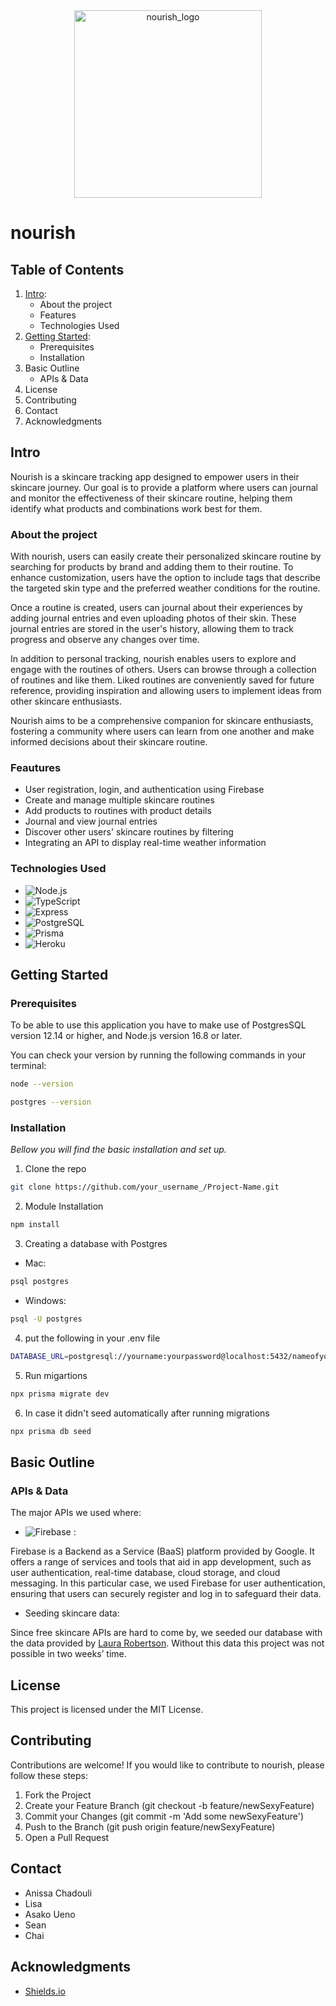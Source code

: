 <div align="center">
<img width="300" alt="nourish_logo" src="https://github.com/nourish-team/nourish-frontend/assets/114712265/3eb85d69-f70d-4994-89a5-638a53f3194d">
</div> 

# nourish

## Table of Contents
1. [Intro](##Intro):
    - About the project
    - Features
    - Technologies Used
2. [Getting Started](##GettingStarted):
    - Prerequisites
    - Installation
3. Basic Outline
    - APIs & Data
4. License
5. Contributing
6. Contact
7. Acknowledgments

## Intro
Nourish is a skincare tracking app designed to empower users in their skincare journey. 
Our goal is to provide a platform where users can journal and monitor the effectiveness of their skincare routine, helping them identify what products and combinations work best for them.

### About the project

With nourish, users can easily create their personalized skincare routine by searching for products by brand and adding them to their routine. 
To enhance customization, users have the option to include tags that describe the targeted skin type and the preferred weather conditions for the routine.

Once a routine is created, users can journal about their experiences by adding journal entries and even uploading photos of their skin.
These journal entries are stored in the user's history, allowing them to track progress and observe any changes over time.

In addition to personal tracking, nourish enables users to explore and engage with the routines of others. Users can browse through a collection of routines and like them.
Liked routines are conveniently saved for future reference, providing inspiration and allowing users to implement ideas from other skincare enthusiasts.

Nourish aims to be a comprehensive companion for skincare enthusiasts, fostering a community where users can learn from one another and make informed decisions about their skincare routine.

### Feautures 

- User registration, login, and authentication using Firebase
- Create and manage multiple skincare routines
- Add products to routines with product details
- Journal and view journal entries
- Discover other users' skincare routines by filtering
- Integrating an API to display real-time weather information

### Technologies Used

- ![Node.js](https://img.shields.io/badge/Node-white?logo=nodedotjs&logoColor=339933)
- ![TypeScript](https://img.shields.io/badge/TypeScript-3178C6?logo=typescript&logoColor=white)
- ![Express](https://img.shields.io/badge/Express-black?logo=express&logoColor=white)
- ![PostgreSQL](https://img.shields.io/badge/PostgresSQL-4169E1?logo=postgresql&logoColor=white)
- ![Prisma](https://img.shields.io/badge/Prisma-white?logo=prisma&logoColor=2D3748)
- ![Heroku](https://img.shields.io/badge/Heroku-430098?logo=heroku&logoColor=white)


## Getting Started

### Prerequisites
To be able to use this application you have to make use of PostgresSQL version 12.14 or higher, and Node.js version 16.8 or later.

You can check your version by running the following commands in your terminal:

```sh
node --version
```
```sh
postgres --version
```


### Installation

_Bellow you will find the basic installation and set up._

1. Clone the repo
```sh
git clone https://github.com/your_username_/Project-Name.git
```
2. Module Installation
```sh
npm install
```
3. Creating a database with Postgres
   
  - Mac:
  ```sh
  psql postgres
  ```
  - Windows: 
  ```sh
  psql -U postgres
  ```
4. put the following in your .env file

```sh
DATABASE_URL=postgresql://yourname:yourpassword@localhost:5432/nameofyourdatabase
```

5. Run migartions

```sh
npx prisma migrate dev
```

6. In case it didn't seed automatically after running migrations
   
```sh
npx prisma db seed
```

## Basic Outline

### APIs & Data

The major APIs we used where: 
   
- ![Firebase](https://img.shields.io/badge/Firebase-blue?logo=react) :
  
Firebase is a Backend as a Service (BaaS) platform provided by Google. It offers a range of services and tools that aid in app development, such as user authentication, real-time database, cloud storage, and cloud messaging. 
In this particular case, we used Firebase for user authentication, ensuring that users can securely register and log in to safeguard their data.

- Seeding skincare data:

Since free skincare APIs are hard to come by, we seeded our database with the data provided by [Laura Robertson](https://github.com/LauraRobertson/skincareAPI). Without this data this project was not possible in two weeks’ time. 

## License

This project is licensed under the MIT License.

## Contributing

Contributions are welcome! If you would like to contribute to nourish, please follow these steps:

1. Fork the Project
2. Create your Feature Branch (git checkout -b feature/newSexyFeature)
3. Commit your Changes (git commit -m 'Add some newSexyFeature')
4. Push to the Branch (git push origin feature/newSexyFeature)
5. Open a Pull Request

## Contact

- Anissa Chadouli
- Lisa
- Asako Ueno
- Sean
- Chai

## Acknowledgments

- [Shields.io](https://shields.io/)
  
